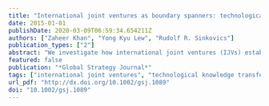 ```yaml
---
title: "International joint ventures as boundary spanners: technological knowledge transfer in an emerging economy"
date: 2015-01-01
publishDate: 2020-03-09T06:59:34.654211Z
authors: ["Zaheer Khan", "Yong Kyu Lew", "Rudolf R. Sinkovics"]
publication_types: ["2"]
abstract: "We investigate how international joint ventures (IJVs) established in emerging economies help their local suppliers with technological knowledge transfer. Data from 50 Pakistani-owned Tier 1 suppliers, three of the major assemblers, and policy makers in the Ministry of Industries and Production in Pakistan is collected. Findings suggest that, in the context of the Pakistani emerging economy, IJVs can also play a critical role as the boundary spanners of knowledge transfer. Local suppliers are linked with their global suppliers' networks through associational learning. Social capital between the IJVs and the local component suppliers and the IJVs' willingness to initiate a knowledge transfer dialogue among local and global Tier 1 suppliers are critically important factors that enable this transfer."
featured: false
publication: "*Global Strategy Journal*"
tags: ["international joint ventures", "technological knowledge transfer", "boundary spanners", "social capital", "automotive industry", "emerging economy"]
url_pdf: "http://dx.doi.org/10.1002/gsj.1089"
doi: "10.1002/gsj.1089"
---
```


